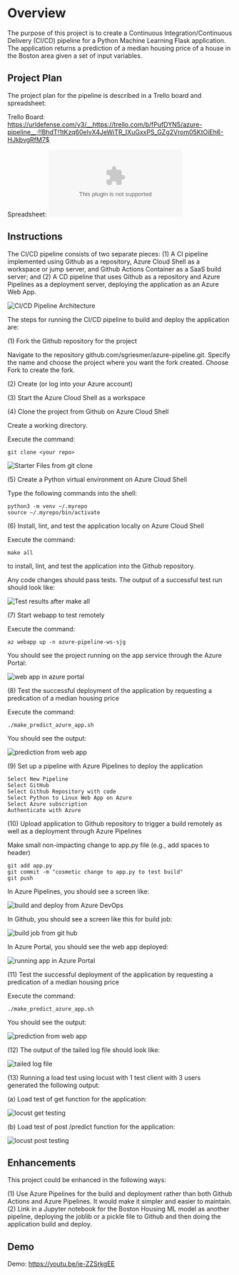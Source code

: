 # Overview

The purpose of this project is to create a Continuous Integration/Continuous Delivery (CI/CD) pipeline for a Python Machine Learning Flask application.  The application returns a prediction of a median housing price of a house in the Boston area given a set of input variables.

## Project Plan
The project plan for the pipeline is described in a Trello board and spreadsheet:

Trello Board: https://urldefense.com/v3/__https://trello.com/b/fPufDYN5/azure-pipeline__;!!BhdT!1tKzq60elvX4JeWiTR_IXuGxxPS_GZg2Vrom05KtOiEh6-HJkbvgRfM7$

Spreadsheet: ![Project Management spreadsheet](project-management-template-sjg.xlsx)

## Instructions

The CI/CD pipeline consists of two separate pieces: (1) A CI pipeline implemented using Github as a repository, Azure Cloud Shell as a workspace or jump server, and Github Actions Container as a SaaS build server; and (2) A CD pipeline that uses Github as a repository and Azure Pipelines as a deployment server, deploying the application as an Azure Web App.

![CI/CD Pipeline Architecture](/images/arch.jpg)

The steps for running the CI/CD pipeline to build and deploy the application are:

(1) Fork the Github repository for the project 

Navigate to the repository github.com/sgriesmer/azure-pipeline.git.
Specify the name and choose the project where you want the fork created.
Choose Fork to create the fork.

(2) Create (or log into your Azure account)

(3) Start the Azure Cloud Shell as a workspace

(4) Clone the project from Github on Azure Cloud Shell

Create a working directory.

Execute the command:

    git clone <your repo>

![Starter Files from git clone](/images/starter-files-from-git-clone.png)

(5) Create a Python virtual environment on Azure Cloud Shell

Type the following commands into the shell:

    python3 -m venv ~/.myrepo
    source ~/.myrepo/bin/activate

(6) Install, lint, and test the application locally on Azure Cloud Shell

Execute the command:

    make all

to install, lint, and test the application into the Github repository.

Any code changes should pass tests.  The output of a successful test run should look like:

![Test results after make all](/images/test-results-after-make-all.png)

(7) Start webapp to test remotely

Execute the command:

    az webapp up -n azure-pipeline-ws-sjg

You should see the project running on the app service through the Azure Portal:

![web app in azure portal](/images/azure-pipeline-ws-in-azure-portal.png)

(8) Test the successful deployment of the application by requesting a predication of a median housing price

Execute the command:

    ./make_predict_azure_app.sh

You should see the output:

![prediction from web app](/images/prediction-from-web-app.png)

(9) Set up a pipeline with Azure Pipelines to deploy the application

    Select New Pipeline
    Select GitHub
    Select Github Repository with code
    Select Python to Linux Web App on Azure
    Select Azure subscription
    Authenticate with Azure


(10) Upload application to Github repository to trigger a build remotely as well as a deployment through Azure Pipelines

Make small non-impacting change to app.py file (e.g., add spaces to header)

    git add app.py
    git commit -m "cosmetic change to app.py to test build"
    git push

In Azure Pipelines, you should see a screen like:

![build and deploy from Azure DevOps](/images/successful-pipeline-run-in-Azure-Pipelines-with-url.png)

In Github, you should see a screen like this for build job:

![build job from git hub](/images/build-job-from-github.png)

In Azure Portal, you should see the web app deployed:

![running app in Azure Portal ](/images/running-web-app-in-azure-portal.png)

(11) Test the successful deployment of the application by requesting a predication of a median housing price

Execute the command:

    ./make_predict_azure_app.sh

You should see the output:

![prediction from web app](/images/prediction-from-web-app.png)

(12) The output of the tailed log file should look like:

![tailed log file](/images/tailed-log-file.png)

(13) Running a load test using locust with 1 test client with 3 users generated the following output:

(a) Load test of get function for the application:

![locust get testing](/images/locust-get-load-test.png)

(b) Load test of post /predict function for the application:

![locust post testing](/images/locust-post-predict-load-test.png)


## Enhancements

This project could be enhanced in the following ways:

(1) Use Azure Pipelines for the build and deployment rather than both Github Actions and Azure Pipelines.  It would make it simpler and easier to maintain.
(2) Link in a Jupyter notebook for the Boston Housing ML model as another pipeline, deploying the joblib or a pickle file to Github and then doing the application build and deploy.

## Demo 

Demo: https://youtu.be/ie-ZZSrkgEE



